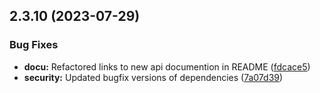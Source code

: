 ## 2.3.10 (2023-07-29)


### Bug Fixes

* **docu:** Refactored links to new api documention in README ([fdcace5](https://github.com/gitex-flow/gitex-flow-node/commits/fdcace522c39f2fef7be607a63a6d4320aab6e11))
* **security:** Updated bugfix versions of dependencies ([7a07d39](https://github.com/gitex-flow/gitex-flow-node/commits/7a07d39c47612b94eb88425b91e31f922c013f6d))



